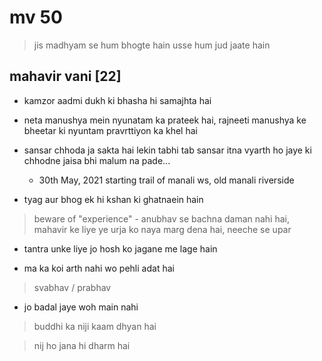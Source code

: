 
# mv 50
> jis madhyam se hum bhogte hain usse hum jud jaate hain

## mahavir vani [22]

- kamzor aadmi dukh ki bhasha hi samajhta hai

- neta manushya mein nyunatam ka prateek hai, rajneeti manushya ke bheetar ki nyuntam pravrttiyon ka khel hai

- sansar chhoda ja sakta hai lekin tabhi tab sansar itna vyarth ho jaye ki chhodne jaisa bhi malum na pade...
    - 30th May, 2021 starting trail of manali ws, old manali riverside

- tyag aur bhog ek hi kshan ki ghatnaein hain

> beware of "experience" - anubhav se bachna daman nahi hai, mahavir ke liye ye urja ko naya marg dena hai, neeche se upar

- tantra unke liye jo hosh ko jagane me lage hain

- ma ka koi arth nahi wo pehli adat hai

> svabhav / prabhav

- jo badal jaye woh main nahi

> buddhi ka niji kaam dhyan hai

> nij ho jana hi dharm hai
